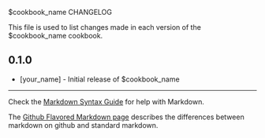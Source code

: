 $cookbook_name CHANGELOG

This file is used to list changes made in each version of the $cookbook_name cookbook.

0.1.0
-----
- [your_name] - Initial release of $cookbook_name

- - -
Check the [Markdown Syntax Guide](http://daringfireball.net/projects/markdown/syntax) for help with Markdown.

The [Github Flavored Markdown page](http://github.github.com/github-flavored-markdown/) describes the differences between markdown on github and standard markdown.